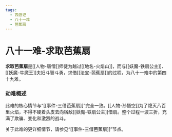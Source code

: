 ```yaml
---
tags:
  - 西游记
  - 八十一难
  - 芭蕉扇
---
```

# 八十一难-求取芭蕉扇

**求取芭蕉扇**是[[人物-唐僧]]师徒为越过[[地名-火焰山]]，而与[[妖魔-铁扇公主]]、[[妖魔-牛魔王]]夫妇斗智斗勇，求借[[法宝-芭蕉扇]]的过程，为八十一难中的第四十九难。

### **劫难概述**
此难的核心情节与“[[事件-三借芭蕉扇]]”完全一致。[[人物-孙悟空]]为了熄灭八百里火焰，不得不硬着头皮去向宿敌[[妖魔-铁扇公主]]借扇。整个过程一波三折，充满了欺骗、变化和激烈的战斗。

关于此难的更详细情节，请参见“[[事件-三借芭蕉扇]]”节点。
